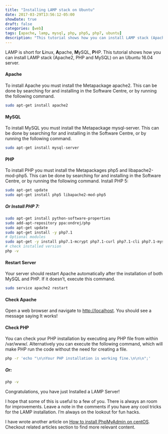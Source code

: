 ```yaml
---
title: "Installing LAMP stack on Ubuntu"
date: 2017-03-29T13:56:12-05:00
showDate: true
draft: false
categories: [web]
tags: [apache, lamp, mysql, php, php5, php7, ubuntu]
description: "This tutorial shows how you can install LAMP stack (Apache, PHP and MySQL) on an Ubuntu server. This will help you in speed up installation."
---
```


LAMP is short for **L**inux, **A**pache, **M**ySQL, **P**HP. This tutorial shows how you can install LAMP stack (Apache2, PHP and MySQL) on an Ubuntu 16.04 server.

#### Apache
To install Apache you must install the Metapackage apache2. This can be done by searching for and installing in the Software Centre, or by running the following command.

```sh
sudo apt-get install apache2
```

#### MySQL
To install MySQL you must install the Metapackage mysql-server. This can be done by searching for and installing in the Software Centre, or by running the following command.

```sh
sudo apt-get install mysql-server
```
#### PHP
To install PHP you must install the Metapackages php5 and libapache2-mod-php5. This can be done by searching for and installing in the Software Centre, or by running the following command.
Install PHP 5:

```sh 
sudo apt-get update
sudo apt-get install php5 libapache2-mod-php5
```

##### Or Install PHP 7:
```sh 
sudo apt-get install python-software-properties
sudo add-apt-repository ppa:ondrej/php 
sudo apt-get update 
sudo apt-get install -y php7.1 
# Optional modules 
sudo apt-get -y install php7.1-mcrypt php7.1-curl php7.1-cli php7.1-mysql php7.1-gd libapache2-mod-php7.1 
# check installed version 
php -v
```

#### Restart Server
Your server should restart Apache automatically after the installation of both MySQL and PHP. If it doesn’t, execute this command.

```sh 
sudo service apache2 restart
```

#### Check Apache

Open a web browser and navigate to [http://localhost](http://localhost/). You should see a message saying It works!

#### Check PHP
You can check your PHP installation by executing any PHP file from within /var/www/. Alternatively you can execute the following command, which will make PHP run the code without the need for creating a file.

```sh 
php -r 'echo "\n\nYour PHP installation is working fine.\n\n\n";'
```
##### Or:

```sh 
php -v
```

Congratulations, you have just Installed a LAMP Server!

I hope that some of this is useful to a few of you. There is always an room for improvements. Leave a note in the comments if you have any cool tricks for the LAMP installation. I’m always on the lookout for fun hacks.

I have wrote another article on [How to install PhpMyAdmin on centOS](http://imyuvii.com/install-phpmyadmin-on-centos/). Checkout related articles section to find more relevant content.

